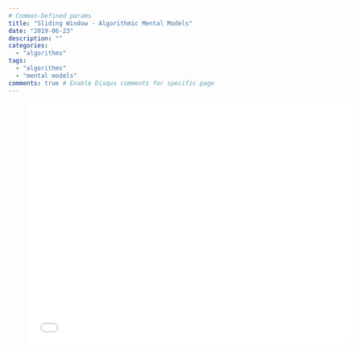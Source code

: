 ```yaml
---
# Common-Defined params
title: "Sliding Window - Algorithmic Mental Models"
date: "2019-06-23"
description: ""
categories:
  - "algorithms"
tags:
  - "algorithms"
  - "mental models"
comments: true # Enable Disqus comments for specific page
---
```


<div class="video"> <figure> <iframe width="640" height="480" src="//www.youtube.com/embed/MK-NZ4hN7rs" frameborder="0" allowfullscreen></iframe> </figure> </div>




